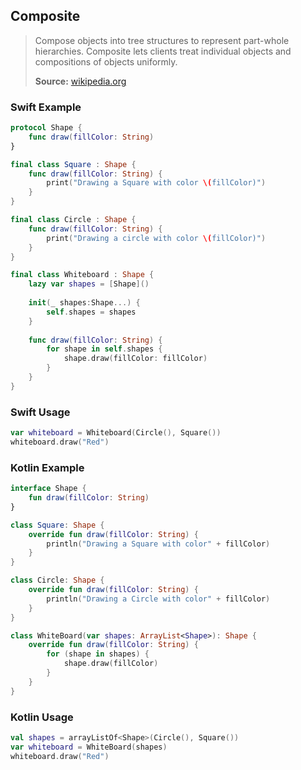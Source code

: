 ## Composite

> Compose objects into tree structures to represent part-whole hierarchies. Composite lets clients treat individual objects and compositions of objects uniformly.
>
>**Source:** [wikipedia.org](https://en.wikipedia.org/wiki/Composite_pattern)

### Swift Example

```swift
protocol Shape {
    func draw(fillColor: String)
}

final class Square : Shape {
    func draw(fillColor: String) {
        print("Drawing a Square with color \(fillColor)")
    }
}

final class Circle : Shape {
    func draw(fillColor: String) {
        print("Drawing a circle with color \(fillColor)")
    }
}

final class Whiteboard : Shape {
    lazy var shapes = [Shape]()
    
    init(_ shapes:Shape...) {
        self.shapes = shapes
    }
    
    func draw(fillColor: String) {
        for shape in self.shapes {
            shape.draw(fillColor: fillColor)
        }
    }
}
````

### Swift Usage

```swift
var whiteboard = Whiteboard(Circle(), Square())
whiteboard.draw("Red")
````

### Kotlin Example

```kotlin
interface Shape {
    fun draw(fillColor: String)
}

class Square: Shape {
    override fun draw(fillColor: String) {
        println("Drawing a Square with color" + fillColor)
    }
}

class Circle: Shape {
    override fun draw(fillColor: String) {
        println("Drawing a Circle with color" + fillColor)
    }
}

class WhiteBoard(var shapes: ArrayList<Shape>): Shape {
    override fun draw(fillColor: String) {
        for (shape in shapes) {
            shape.draw(fillColor)
        }
    }
}
````

### Kotlin Usage

```kotlin
val shapes = arrayListOf<Shape>(Circle(), Square())
var whiteboard = WhiteBoard(shapes)
whiteboard.draw("Red")
````
